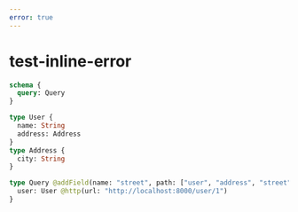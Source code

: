 ```yaml
---
error: true
---
```


# test-inline-error

```graphql @config
schema {
  query: Query
}

type User {
  name: String
  address: Address
}
type Address {
  city: String
}

type Query @addField(name: "street", path: ["user", "address", "street"]) {
  user: User @http(url: "http://localhost:8000/user/1")
}
```
